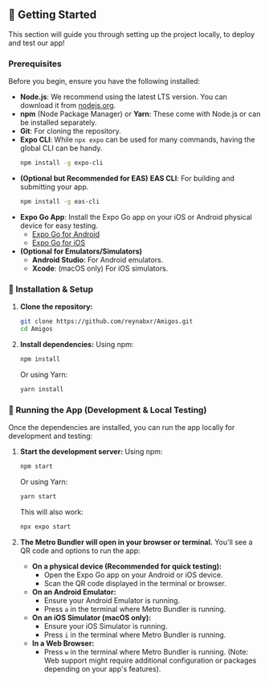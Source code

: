 ## 🚀 Getting Started

This section will guide you through setting up the project locally, to deploy and test our app!

### Prerequisites

Before you begin, ensure you have the following installed:

- **Node.js**: We recommend using the latest LTS version. You can download it from [nodejs.org](https://nodejs.org/).
- **npm** (Node Package Manager) or **Yarn**: These come with Node.js or can be installed separately.
- **Git**: For cloning the repository.
- **Expo CLI**: While `npx expo` can be used for many commands, having the global CLI can be handy.
  ```bash
  npm install -g expo-cli
  ```
- **(Optional but Recommended for EAS)** **EAS CLI**: For building and submitting your app.
  ```bash
  npm install -g eas-cli
  ```
- **Expo Go App**: Install the Expo Go app on your iOS or Android physical device for easy testing.
  - [Expo Go for Android](https://play.google.com/store/apps/details?id=host.exp.exponent)
  - [Expo Go for iOS](https://apps.apple.com/us/app/expo-go/id982107779)
- **(Optional for Emulators/Simulators)**
  - **Android Studio**: For Android emulators.
  - **Xcode**: (macOS only) For iOS simulators.

### 🔧 Installation & Setup

1.  **Clone the repository:**

    ```bash
    git clone https://github.com/reynabxr/Amigos.git
    cd Amigos
    ```

2.  **Install dependencies:**
    Using npm:
    ```bash
    npm install
    ```
    Or using Yarn:
    ```bash
    yarn install
    ```

### 📱 Running the App (Development & Local Testing)

Once the dependencies are installed, you can run the app locally for development and testing:

1.  **Start the development server:**
    Using npm:

    ```bash
    npm start
    ```

    Or using Yarn:

    ```bash
    yarn start
    ```

    This will also work:

    ```bash
    npx expo start
    ```

2.  **The Metro Bundler will open in your browser or terminal.** You'll see a QR code and options to run the app:
    - **On a physical device (Recommended for quick testing):**
      - Open the Expo Go app on your Android or iOS device.
      - Scan the QR code displayed in the terminal or browser.
    - **On an Android Emulator:**
      - Ensure your Android Emulator is running.
      - Press `a` in the terminal where Metro Bundler is running.
    - **On an iOS Simulator (macOS only):**
      - Ensure your iOS Simulator is running.
      - Press `i` in the terminal where Metro Bundler is running.
    - **In a Web Browser:**
      - Press `w` in the terminal where Metro Bundler is running. (Note: Web support might require additional configuration or packages depending on your app's features).
